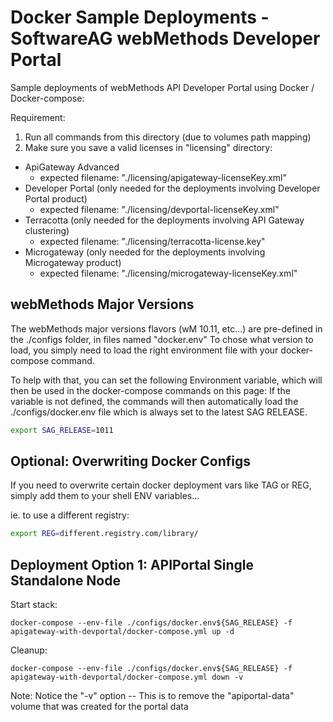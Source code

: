 # Docker Sample Deployments - SoftwareAG webMethods Developer Portal

Sample deployments of webMethods API Developer Portal using Docker / Docker-compose:

Requirement: 

1) Run all commands from this directory (due to volumes path mapping)
2) Make sure you save a valid licenses in "licensing" directory:
 - ApiGateway Advanced
   - expected filename: "./licensing/apigateway-licenseKey.xml"
 - Developer Portal (only needed for the deployments involving Developer Portal product)
   - expected filename: "./licensing/devportal-licenseKey.xml"
 - Terracotta (only needed for the deployments involving API Gateway clustering)
   - expected filename: "./licensing/terracotta-license.key"
 - Microgateway (only needed for the deployments involving Microgateway product)
   - expected filename: "./licensing/microgateway-licenseKey.xml"

## webMethods Major Versions

The webMethods major versions flavors (wM 10.11, etc...) are pre-defined in the ./configs folder, in files named "docker.env<version>"
To chose what version to load, you simply need to load the right environment file with your docker-compose command.

To help with that, you can set the following Environment variable, which will then be used in the docker-compose commands on this page:
If the variable is not defined, the commands will then automatically load the ./configs/docker.env file which is always set to the latest SAG RELEASE.

```bash
export SAG_RELEASE=1011
```

## Optional: Overwriting Docker Configs

If you need to overwrite certain docker deployment vars like TAG or REG, simply add them to your shell ENV variables...

ie. to use a different registry:

```bash
export REG=different.registry.com/library/ 
```

## Deployment Option 1: APIPortal Single Standalone Node

Start stack:

```
docker-compose --env-file ./configs/docker.env${SAG_RELEASE} -f apigateway-with-devportal/docker-compose.yml up -d
```

Cleanup:

```
docker-compose --env-file ./configs/docker.env${SAG_RELEASE} -f apigateway-with-devportal/docker-compose.yml down -v
```

Note: Notice the "-v" option -- This is to remove the "apiportal-data" volume that was created for the portal data